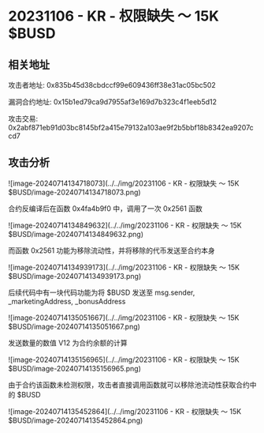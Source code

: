 # 20231106 - KR - 权限缺失 ～ 15K $BUSD

## 相关地址

攻击者地址: 0x835b45d38cbdccf99e609436ff38e31ac05bc502

漏洞合约地址: 0x15b1ed79ca9d7955af3e169d7b323c4f1eeb5d12

攻击交易: 0x2abf871eb91d03bc8145bf2a415e79132a103ae9f2b5bbf18b8342ea9207ccd7



## 攻击分析

![image-20240714134718073](../../img/20231106 - KR - 权限缺失 ～ 15K $BUSD/image-20240714134718073.png)

合约反编译后在函数 0x4fa4b9f0 中，调用了一次 0x2561 函数

![image-20240714134849632](../../img/20231106 - KR - 权限缺失 ～ 15K $BUSD/image-20240714134849632.png)

而函数 0x2561 功能为移除流动性，并将移除的代币发送至合约本身

![image-20240714134939173](../../img/20231106 - KR - 权限缺失 ～ 15K $BUSD/image-20240714134939173.png)

后续代码中有一块代码功能为将 $BUSD 发送至 msg.sender, _marketingAddress, _bonusAddress

![image-20240714135051667](../../img/20231106 - KR - 权限缺失 ～ 15K $BUSD/image-20240714135051667.png)

发送数量的数值 V12 为合约余额的计算

![image-20240714135156965](../../img/20231106 - KR - 权限缺失 ～ 15K $BUSD/image-20240714135156965.png)

由于合约该函数未检测权限，攻击者直接调用函数就可以移除池流动性获取合约中的 $BUSD

![image-20240714135452864](../../img/20231106 - KR - 权限缺失 ～ 15K $BUSD/image-20240714135452864.png)